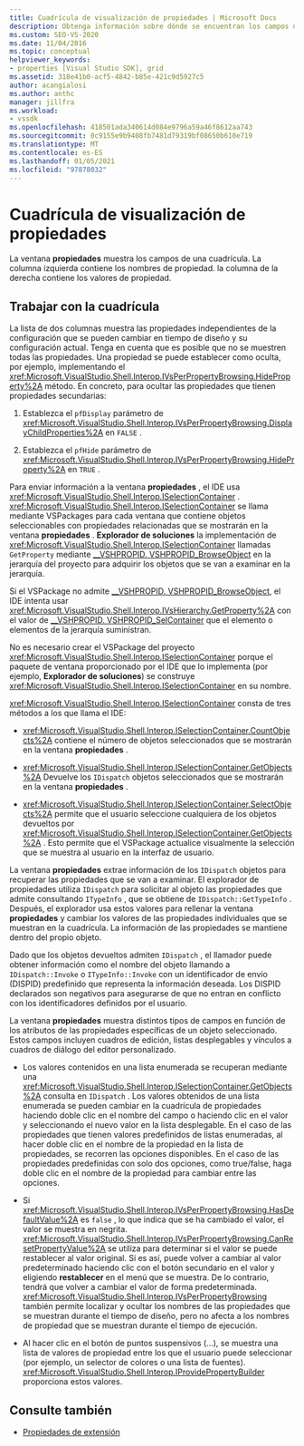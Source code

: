 ```yaml
---
title: Cuadrícula de visualización de propiedades | Microsoft Docs
description: Obtenga información sobre dónde se encuentran los campos nombres de propiedad y valores de propiedad en la cuadrícula del ventana Propiedades y cómo trabajar con la cuadrícula en la extensión de propiedades.
ms.custom: SEO-VS-2020
ms.date: 11/04/2016
ms.topic: conceptual
helpviewer_keywords:
- properties [Visual Studio SDK], grid
ms.assetid: 318e41b0-acf5-4842-b85e-421c9d5927c5
author: acangialosi
ms.author: anthc
manager: jillfra
ms.workload:
- vssdk
ms.openlocfilehash: 418501ada340614d084e9796a59a46f8612aa743
ms.sourcegitcommit: 0c9155e9b9408fb7481d79319bf08650b610e719
ms.translationtype: MT
ms.contentlocale: es-ES
ms.lasthandoff: 01/05/2021
ms.locfileid: "97878032"
---
```

# <a name="properties-display-grid"></a>Cuadrícula de visualización de propiedades

La ventana **propiedades** muestra los campos de una cuadrícula. La columna izquierda contiene los nombres de propiedad. la columna de la derecha contiene los valores de propiedad.

## <a name="work-with-the-grid"></a>Trabajar con la cuadrícula

La lista de dos columnas muestra las propiedades independientes de la configuración que se pueden cambiar en tiempo de diseño y su configuración actual. Tenga en cuenta que es posible que no se muestren todas las propiedades. Una propiedad se puede establecer como oculta, por ejemplo, implementando el <xref:Microsoft.VisualStudio.Shell.Interop.IVsPerPropertyBrowsing.HideProperty%2A> método. En concreto, para ocultar las propiedades que tienen propiedades secundarias:

1. Establezca el `pfDisplay` parámetro de <xref:Microsoft.VisualStudio.Shell.Interop.IVsPerPropertyBrowsing.DisplayChildProperties%2A> en `FALSE` .

2. Establezca el `pfHide` parámetro de <xref:Microsoft.VisualStudio.Shell.Interop.IVsPerPropertyBrowsing.HideProperty%2A> en `TRUE` .

Para enviar información a la ventana **propiedades** , el IDE usa <xref:Microsoft.VisualStudio.Shell.Interop.ISelectionContainer> . <xref:Microsoft.VisualStudio.Shell.Interop.ISelectionContainer> se llama mediante VSPackages para cada ventana que contiene objetos seleccionables con propiedades relacionadas que se mostrarán en la ventana **propiedades** . **Explorador de soluciones** la implementación de <xref:Microsoft.VisualStudio.Shell.Interop.ISelectionContainer> llamadas `GetProperty` mediante [__VSHPROPID. VSHPROPID_BrowseObject](<xref:Microsoft.VisualStudio.Shell.Interop.__VSHPROPID.VSHPROPID_BrowseObject>) en la jerarquía del proyecto para adquirir los objetos que se van a examinar en la jerarquía.

Si el VSPackage no admite [__VSHPROPID. VSHPROPID_BrowseObject](<xref:Microsoft.VisualStudio.Shell.Interop.__VSHPROPID.VSHPROPID_BrowseObject>), el IDE intenta usar <xref:Microsoft.VisualStudio.Shell.Interop.IVsHierarchy.GetProperty%2A> con el valor de [__VSHPROPID. VSHPROPID_SelContainer](<xref:Microsoft.VisualStudio.Shell.Interop.__VSHPROPID.VSHPROPID_SelContainer>) que el elemento o elementos de la jerarquía suministran.

No es necesario crear el VSPackage del proyecto <xref:Microsoft.VisualStudio.Shell.Interop.ISelectionContainer> porque el paquete de ventana proporcionado por el IDE que lo implementa (por ejemplo, **Explorador de soluciones**) se construye <xref:Microsoft.VisualStudio.Shell.Interop.ISelectionContainer> en su nombre.

<xref:Microsoft.VisualStudio.Shell.Interop.ISelectionContainer> consta de tres métodos a los que llama el IDE:

- <xref:Microsoft.VisualStudio.Shell.Interop.ISelectionContainer.CountObjects%2A> contiene el número de objetos seleccionados que se mostrarán en la ventana **propiedades** .

- <xref:Microsoft.VisualStudio.Shell.Interop.ISelectionContainer.GetObjects%2A> Devuelve los `IDispatch` objetos seleccionados que se mostrarán en la ventana **propiedades** .

- <xref:Microsoft.VisualStudio.Shell.Interop.ISelectionContainer.SelectObjects%2A> permite que el usuario seleccione cualquiera de los objetos devueltos por <xref:Microsoft.VisualStudio.Shell.Interop.ISelectionContainer.GetObjects%2A> . Esto permite que el VSPackage actualice visualmente la selección que se muestra al usuario en la interfaz de usuario.

La ventana **propiedades** extrae información de los `IDispatch` objetos para recuperar las propiedades que se van a examinar. El explorador de propiedades utiliza `IDispatch` para solicitar al objeto las propiedades que admite consultando `ITypeInfo` , que se obtiene de `IDispatch::GetTypeInfo` . Después, el explorador usa estos valores para rellenar la ventana **propiedades** y cambiar los valores de las propiedades individuales que se muestran en la cuadrícula. La información de las propiedades se mantiene dentro del propio objeto.

Dado que los objetos devueltos admiten `IDispatch` , el llamador puede obtener información como el nombre del objeto llamando a `IDispatch::Invoke` o `ITypeInfo::Invoke` con un identificador de envío (DISPID) predefinido que representa la información deseada. Los DISPID declarados son negativos para asegurarse de que no entran en conflicto con los identificadores definidos por el usuario.

La ventana **propiedades** muestra distintos tipos de campos en función de los atributos de las propiedades específicas de un objeto seleccionado. Estos campos incluyen cuadros de edición, listas desplegables y vínculos a cuadros de diálogo del editor personalizado.

- Los valores contenidos en una lista enumerada se recuperan mediante una <xref:Microsoft.VisualStudio.Shell.Interop.ISelectionContainer.GetObjects%2A> consulta en `IDispatch` . Los valores obtenidos de una lista enumerada se pueden cambiar en la cuadrícula de propiedades haciendo doble clic en el nombre del campo o haciendo clic en el valor y seleccionando el nuevo valor en la lista desplegable. En el caso de las propiedades que tienen valores predefinidos de listas enumeradas, al hacer doble clic en el nombre de la propiedad en la lista de propiedades, se recorren las opciones disponibles. En el caso de las propiedades predefinidas con solo dos opciones, como true/false, haga doble clic en el nombre de la propiedad para cambiar entre las opciones.

- Si <xref:Microsoft.VisualStudio.Shell.Interop.IVsPerPropertyBrowsing.HasDefaultValue%2A> es `false` , lo que indica que se ha cambiado el valor, el valor se muestra en negrita. <xref:Microsoft.VisualStudio.Shell.Interop.IVsPerPropertyBrowsing.CanResetPropertyValue%2A> se utiliza para determinar si el valor se puede restablecer al valor original. Si es así, puede volver a cambiar al valor predeterminado haciendo clic con el botón secundario en el valor y eligiendo **restablecer** en el menú que se muestra. De lo contrario, tendrá que volver a cambiar el valor de forma predeterminada. <xref:Microsoft.VisualStudio.Shell.Interop.IVsPerPropertyBrowsing> también permite localizar y ocultar los nombres de las propiedades que se muestran durante el tiempo de diseño, pero no afecta a los nombres de propiedad que se muestran durante el tiempo de ejecución.

- Al hacer clic en el botón de puntos suspensivos (...), se muestra una lista de valores de propiedad entre los que el usuario puede seleccionar (por ejemplo, un selector de colores o una lista de fuentes). <xref:Microsoft.VisualStudio.Shell.Interop.IProvidePropertyBuilder> proporciona estos valores.

## <a name="see-also"></a>Consulte también

- [Propiedades de extensión](../../extensibility/internals/extending-properties.md)

